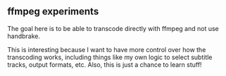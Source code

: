 ## ffmpeg experiments

The goal here is to be able to transcode directly with ffmpeg and not use handbrake.

This is interesting because I want to have more control over how the transcoding works, including things like my own logic to select subtitle tracks, output formats, etc.  Also, this is just a chance to learn stuff!

